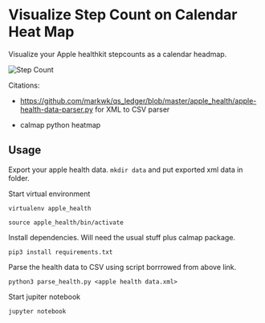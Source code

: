 # Visualize Step Count on Calendar Heat Map

Visualize your Apple healthkit stepcounts as a calendar headmap. 

![Step Count]('stepcount_heatmap/StepCount.png')

Citations: 

- https://github.com/markwk/qs_ledger/blob/master/apple_health/apple-health-data-parser.py for XML to CSV parser

- calmap python heatmap

## Usage

Export your apple health data. `mkdir data` and put exported xml data in folder.

Start virtual environment

`virtualenv apple_health`

`source apple_health/bin/activate`

Install dependencies. Will need the usual stuff plus calmap package.

`pip3 install requirements.txt`

Parse the health data to CSV using script borrrowed from above link.

`python3 parse_health.py <apple health data.xml>`

Start jupiter notebook

`jupyter notebook`
